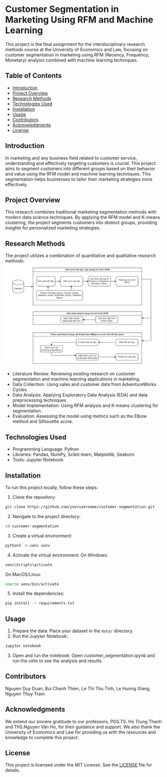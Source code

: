 # Customer Segmentation in Marketing Using RFM and Machine Learning
This project is the final assignment for the interdisciplinary research methods course at the University of Economics and Law, focusing on customer segmentation in marketing using RFM (Recency, Frequency, Monetary) analysis combined with machine learning techniques.

## Table of Contents
- [Introduction](#introduction)
- [Project Overview](#project-overview)
- [Research Methods](#research-methods)
- [Technologies Used](#technologies-used)
- [Installation](#installation)
- [Usage](#usage)
- [Contributors](#contributors)
- [Acknowledgments](#acknowledgments)
- [License](#license)

## Introduction
In marketing and any business field related to customer service, understanding and effectively targeting customers is crucial. This project aims to segment customers into different groups based on their behavior and value using the RFM model and machine learning techniques. This segmentation helps businesses to tailor their marketing strategies more effectively.

## Project Overview
This research combines traditional marketing segmentation methods with modern data science techniques. By applying the RFM model and K-means clustering, the project segments customers into distinct groups, providing insights for personalized marketing strategies.

## Research Methods
The project utilizes a combination of quantitative and qualitative research methods:
![screenshot](Picture1.png)
- Literature Review: Reviewing existing research on customer segmentation and machine learning applications in marketing.
- Data Collection: Using sales and customer data from AdventureWorks Cycles.
- Data Analysis: Applying Exploratory Data Analysis (EDA) and data preprocessing techniques.
- Model Implementation: Using RFM analysis and K-means clustering for segmentation.
- Evaluation: Assessing the model using metrics such as the Elbow method and Silhouette score.

## Technologies Used
- Programming Language: Python
- Libraries: Pandas, NumPy, Scikit-learn, Matplotlib, Seaborn
- Tools: Jupyter Notebook

## Installation
To run this project locally, follow these steps:
1. Clone the repository:
```bash
git clone https://github.com/yourusername/customer-segmentation.git
```
2. Navigate to the project directory:
```bash
cd customer-segmentation
```
3. Create a virtual environment:
```bash
python3 -m venv venv
```
4. Activate the virtual environment:
On Windows:
``` bash
venv\Scripts\activate
```
On MacOS/Linux:
```bash
source venv/bin/activate
```
5. Install the dependencies:
``` bash
pip install -r requirements.txt
```
## Usage
1. Prepare the data: Place your dataset in the `data/` directory.
2. Run the Jupyter Notebook:
```bash
jupyter notebook
```
3. Open and run the notebook: Open customer_segmentation.ipynb and run the cells to see the analysis and results.

## Contributors
Nguyen Duy Duan, Bui Chanh Thien, Le Thi Thu Tinh, Le Huong Giang, Nguyen Thuy Tram.

## Acknowledgments
We extend our sincere gratitude to our professors, PGS.TS. Ho Trung Thanh and ThS.Nguyen Văn Ho, for their guidance and support. We also thank the University of Economics and Law for providing us with the resources and knowledge to complete this project.

## License
This project is licensed under the MIT License. See the [LICENSE](LICENSE.md) file for details.
